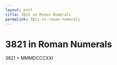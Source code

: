 ```yaml
---
layout: post
title: 3821 in Roman Numerals
permalink: 3821-in-roman-numerals
---
```


# 3821 in Roman Numerals

3821 = MMMDCCCXXI
